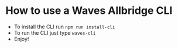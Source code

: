 # How to use a Waves Allbridge CLI

* To install the CLI run `npm run install-cli`
* To run the CLI just type `waves-cli`
* Enjoy!

